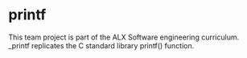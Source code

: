 # printf
This team project is part of the ALX Software engineering curriculum. _printf replicates the C standard library printf() function.
